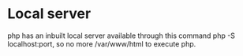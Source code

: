 # Local server

php has an inbuilt local server available through this command php -S localhost:port, so no more /var/www/html to execute php.
